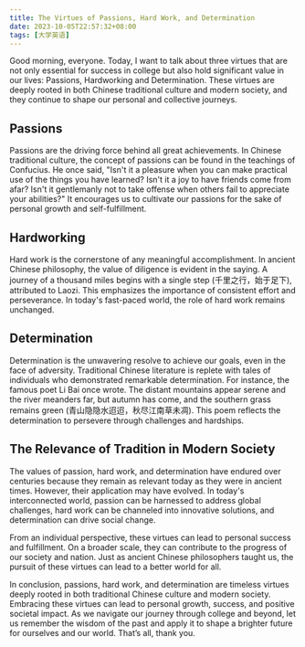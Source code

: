 ```yaml
---
title: The Virtues of Passions, Hard Work, and Determination
date: 2023-10-05T22:57:32+08:00
tags: [大学英语]
---
```


Good morning, everyone. Today, I want to talk about three virtues that are not only essential for success in college but also hold significant value in our lives: Passions, Hardworking and Determination. These virtues are deeply rooted in both Chinese traditional culture and modern society, and they continue to shape our personal and collective journeys.

## Passions

Passions are the driving force behind all great achievements. In Chinese traditional culture, the concept of passions can be found in the teachings of Confucius. He once said, "Isn't it a pleasure when you can make practical use of the things you have learned? Isn't it a joy to have friends come from afar? Isn't it gentlemanly not to take offense when others fail to appreciate your abilities?" It encourages us to cultivate our passions for the sake of personal growth and self-fulfillment.

## Hardworking

Hard work is the cornerstone of any meaningful accomplishment. In ancient Chinese philosophy, the value of diligence is evident in the saying. A journey of a thousand miles begins with a single step (千里之行，始于足下), attributed to Laozi. This emphasizes the importance of consistent effort and perseverance. In today's fast-paced world, the role of hard work remains unchanged.

## Determination

Determination is the unwavering resolve to achieve our goals, even in the face of adversity. Traditional Chinese literature is replete with tales of individuals who demonstrated remarkable determination. For instance, the famous poet Li Bai once wrote. The distant mountains appear serene and the river meanders far, but autumn has come, and the southern grass remains green (青山隐隐水迢迢，秋尽江南草未凋). This poem reflects the determination to persevere through challenges and hardships.

## The Relevance of Tradition in Modern Society

The values of passion, hard work, and determination have endured over centuries because they remain as relevant today as they were in ancient times. However, their application may have evolved. In today's interconnected world, passion can be harnessed to address global challenges, hard work can be channeled into innovative solutions, and determination can drive social change.

From an individual perspective, these virtues can lead to personal success and fulfillment. On a broader scale, they can contribute to the progress of our society and nation. Just as ancient Chinese philosophers taught us, the pursuit of these virtues can lead to a better world for all.

In conclusion, passions, hard work, and determination are timeless virtues deeply rooted in both traditional Chinese culture and modern society. Embracing these virtues can lead to personal growth, success, and positive societal impact. As we navigate our journey through college and beyond, let us remember the wisdom of the past and apply it to shape a brighter future for ourselves and our world. That’s all, thank you.